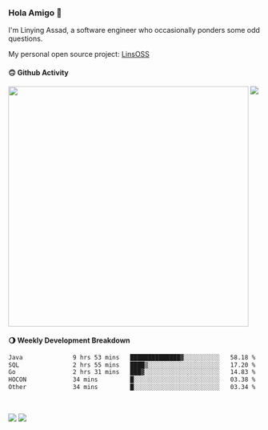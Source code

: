 ### Hola Amigo 🤣   

I'm Linying Assad, a software engineer who occasionally ponders some odd questions.  

My personal open source project: [LinsOSS](https://github.com/linsoss)
 
#### 🙃 Github Activity 
<div>
  <img src="https://github-readme-stats.vercel.app/api?username=al-assad&show_icons=true" align="top" style="display: inline-block;" width="480"/>
  <img src="https://github-readme-stats.vercel.app/api/top-langs/?username=al-assad&hide=css,html&langs_count=8&layout=compact" align="top" style="display: inline-block;"/>
</div>

#### 🌖 Weekly Development Breakdown
<!--START_SECTION:waka-->

```txt
Java              9 hrs 53 mins   ██████████████▓░░░░░░░░░░   58.18 %
SQL               2 hrs 55 mins   ████▒░░░░░░░░░░░░░░░░░░░░   17.20 %
Go                2 hrs 31 mins   ███▓░░░░░░░░░░░░░░░░░░░░░   14.83 %
HOCON             34 mins         █░░░░░░░░░░░░░░░░░░░░░░░░   03.38 %
Other             34 mins         █░░░░░░░░░░░░░░░░░░░░░░░░   03.34 %
```

<!--END_SECTION:waka-->

<br>

<a href="https://twitter.com/assad_lin"><img src="https://img.shields.io/badge/Twitter-@assad__lin-blue?style=flat&logo=twitter" /></a>
<a href="https://al-assad.github.io"><img src="https://img.shields.io/badge/Blogs-Linying_Assad's_Blog-yellow?style=flat&logo=github" /></a>

